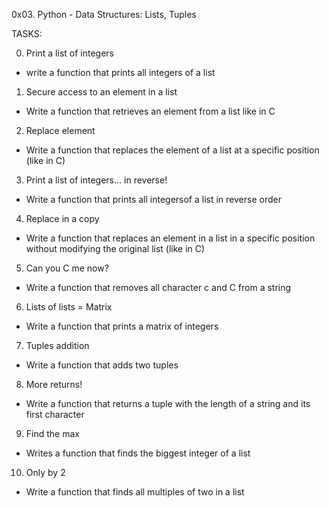0x03. Python - Data Structures: Lists, Tuples

TASKS:

0. Print a list of integers
- write a function that prints all integers of a list

1. Secure access to an element in a list
- Write a function that retrieves an element from a list like in C

2. Replace element
- Write a function that replaces the element of a list at a specific position
(like in C)

3. Print a list of integers... in reverse!
- Write a function that prints all integersof a list in reverse order

4. Replace in a copy
- Write a function that replaces an element in a list in a specific position
without modifying the original list (like in C)

5. Can you C me now?
- Write a function that removes all character c and C from a string

6. Lists of lists = Matrix
- Write a function that prints a matrix of integers

7. Tuples addition
- Write a function that adds two tuples

8. More returns!
- Write a function that returns a tuple with the length of a string and its
first character

9. Find the max
- Writes a function that finds the biggest integer of a list

10. Only by 2
- Write a function that finds all multiples of two in a list
